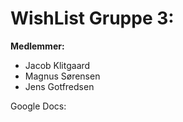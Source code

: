 # WishList Gruppe 3:

**Medlemmer:**
- Jacob Klitgaard
- Magnus Sørensen
- Jens Gotfredsen

Google Docs:
